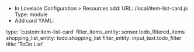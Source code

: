 - In Lovelace Configuration > Resources add:
URL: /local/item-list-card.js
Type: module
- Add card YAML:

type: 'custom:item-list-card'
filter_items_entity: sensor.todo_filtered_items
shopping_list_entity: todo.shopping_list
filter_entity: input_text.todo_filter
title: 'ToDo List'

